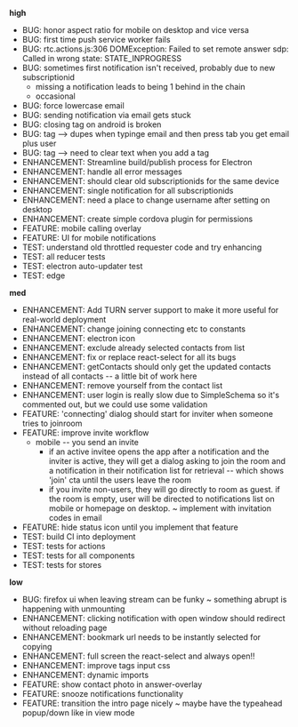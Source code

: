 **high**
- BUG: honor aspect ratio for mobile on desktop and vice versa
- BUG: first time push service worker fails
- BUG: rtc.actions.js:306 DOMException: Failed to set remote answer sdp: Called in wrong state: STATE_INPROGRESS
- BUG: sometimes first notification isn't received, probably due to new subscriptionid
  - missing a notification leads to being 1 behind in the chain
  - occasional
- BUG: force lowercase email
- BUG: sending notification via email gets stuck
- BUG: closing tag on android is broken
- BUG: tag --> dupes when typinge email and then press tab you get email plus user
- BUG: tag --> need to clear text when you add a tag
- ENHANCEMENT: Streamline build/publish process for Electron
- ENHANCEMENT: handle all error messages
- ENHANCEMENT: should clear old subscriptionids for the same device
- ENHANCEMENT: single notification for all subscriptionids
- ENHANCEMENT: need a place to change username after setting on desktop
- ENHANCEMENT: create simple cordova plugin for permissions
- FEATURE: mobile calling overlay
- FEATURE: UI for mobile notifications
- TEST: understand old throttled requester code and try enhancing
- TEST: all reducer tests
- TEST: electron auto-updater test
- TEST: edge

**med**
- ENHANCEMENT: Add TURN server support to make it more useful for real-world deployment
- ENHANCEMENT: change joining connecting etc to constants
- ENHANCEMENT: electron icon
- ENHANCEMENT: exclude already selected contacts from list
- ENHANCEMENT: fix or replace react-select for all its bugs
- ENHANCEMENT: getContacts should only get the updated contacts instead of all contacts -- a little bit of work here
- ENHANCEMENT: remove yourself from the contact list
- ENHANCEMENT: user login is really slow due to SimpleSchema so it's commented out, but we could use some validation
- FEATURE: 'connecting' dialog should start for inviter when someone tries to joinroom
- FEATURE: improve invite workflow
  - mobile -- you send an invite
    - if an active invitee opens the app after a notification and the inviter is active, they will get a dialog asking to join the room and a notification in their notification list for retrieval -- which shows 'join' cta until the users leave the room
    - if you invite non-users, they will go directly to room as guest. if the room is empty, user will be directed to notifications list on mobile or homepage on desktop. ~ implement with invitation codes in email
- FEATURE: hide status icon until you implement that feature
- TEST: build CI into deployment
- TEST: tests for actions
- TEST: tests for all components
- TEST: tests for stores

**low**
- BUG: firefox ui when leaving stream can be funky ~ something abrupt is happening with unmounting
- ENHANCEMENT: clicking notification with open window should redirect without reloading page
- ENHANCEMENT: bookmark url needs to be instantly selected for copying
- ENHANCEMENT: full screen the react-select and always open!!
- ENHANCEMENT: improve tags input css
- ENHANCEMENT: dynamic imports
- FEATURE: show contact photo in answer-overlay
- FEATURE: snooze notifications functionality
- FEATURE: transition the intro page nicely ~ maybe have the typeahead popup/down like in view mode